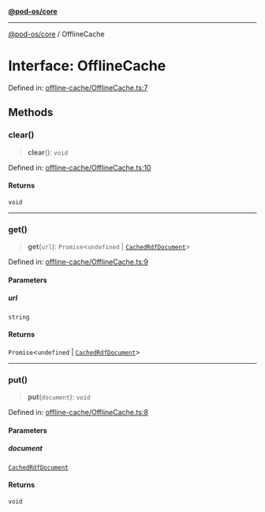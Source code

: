 [**@pod-os/core**](../README.md)

***

[@pod-os/core](../globals.md) / OfflineCache

# Interface: OfflineCache

Defined in: [offline-cache/OfflineCache.ts:7](https://github.com/pod-os/PodOS/blob/90fd10a51a0e6c116e360caca550a03a7f7126ea/core/src/offline-cache/OfflineCache.ts#L7)

## Methods

### clear()

> **clear**(): `void`

Defined in: [offline-cache/OfflineCache.ts:10](https://github.com/pod-os/PodOS/blob/90fd10a51a0e6c116e360caca550a03a7f7126ea/core/src/offline-cache/OfflineCache.ts#L10)

#### Returns

`void`

***

### get()

> **get**(`url`): `Promise`\<`undefined` \| [`CachedRdfDocument`](CachedRdfDocument.md)\>

Defined in: [offline-cache/OfflineCache.ts:9](https://github.com/pod-os/PodOS/blob/90fd10a51a0e6c116e360caca550a03a7f7126ea/core/src/offline-cache/OfflineCache.ts#L9)

#### Parameters

##### url

`string`

#### Returns

`Promise`\<`undefined` \| [`CachedRdfDocument`](CachedRdfDocument.md)\>

***

### put()

> **put**(`document`): `void`

Defined in: [offline-cache/OfflineCache.ts:8](https://github.com/pod-os/PodOS/blob/90fd10a51a0e6c116e360caca550a03a7f7126ea/core/src/offline-cache/OfflineCache.ts#L8)

#### Parameters

##### document

[`CachedRdfDocument`](CachedRdfDocument.md)

#### Returns

`void`

